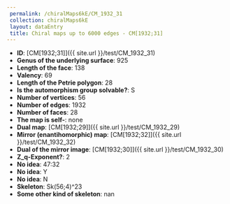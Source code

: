 ```yaml
--- 
 permalink: /chiralMaps6kE/CM_1932_31 
 collection: chiralMaps6kE
 layout: dataEntry
 title: Chiral maps up to 6000 edges - CM[1932;31]
---
```


- **ID**: [CM[1932;31]]({{ site.url }}/test/CM_1932_31)
- **Genus of the underlying surface**: 925
- **Length of the face**: 138
- **Valency**: 69
- **Length of the Petrie polygon**: 28
- **Is the automorphism group solvable?**: S
- **Number of vertices**: 56
- **Number of edges**: 1932
- **Number of faces**: 28
- **The map is self-**: none
- **Dual map**: [CM[1932;29]]({{ site.url }}/test/CM_1932_29)
- **Mirror (enantihomorphic) map**: [CM[1932;32]]({{ site.url }}/test/CM_1932_32)
- **Dual of the mirror image**: [CM[1932;30]]({{ site.url }}/test/CM_1932_30)
- **Z_q-Exponent?**: 2
- **No idea**:  47:32
- **No idea**: Y
- **No idea**: N
- **Skeleton**: Sk(56;4)^23
- **Some other kind of skeleton**: nan
